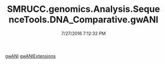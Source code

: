 ﻿---
title: SMRUCC.genomics.Analysis.SequenceTools.DNA_Comparative.gwANI
date: 7/27/2016 7:12:32 PM
---

[gwANI](T-SMRUCC.genomics.Analysis.SequenceTools.DNA_Comparative.gwANI.gwANI.html)
[gwANIExtensions](T-SMRUCC.genomics.Analysis.SequenceTools.DNA_Comparative.gwANI.gwANIExtensions.html)
